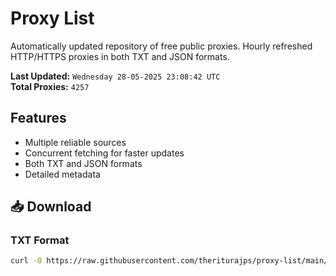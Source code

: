 # Proxy List

Automatically updated repository of free public proxies. Hourly refreshed HTTP/HTTPS proxies in both TXT and JSON formats.

**Last Updated:** `Wednesday 28-05-2025 23:08:42 UTC`  
**Total Proxies:** `4257`

## Features
- Multiple reliable sources
- Concurrent fetching for faster updates
- Both TXT and JSON formats
- Detailed metadata

## 📥 Download

### TXT Format
```bash
curl -O https://raw.githubusercontent.com/theriturajps/proxy-list/main/proxies.txt